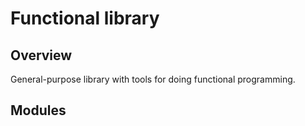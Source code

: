 # Functional library

## Overview

General-purpose library with tools for doing functional programming.

## Modules
